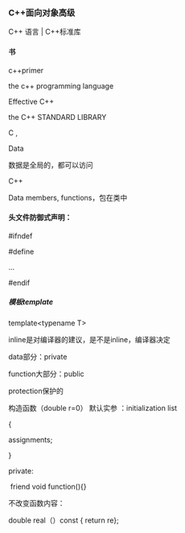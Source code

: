 ### C++面向对象高级

C++ 语言 | C++标准库

#### 书

c++primer 

the c++ programming language

Effective C++

the C++ STANDARD LIBRARY



C ,

Data

数据是全局的，都可以访问



C++

Data members, functions，包在类中



#### 头文件防御式声明：

#ifndef

#define

...

#endif



##### 模板template

template\<typename T>



inline是对编译器的建议，是不是inline，编译器决定



data部分：private

function大部分：public



protection保护的



构造函数（double r=0） 默认实参   ：initialization list

{

assignments;

}



private:

​	friend void function(){}



不改变函数内容：

double real（）const { return re};














